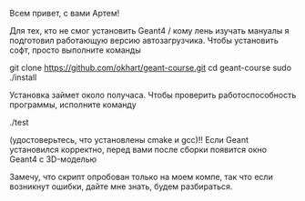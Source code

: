 Всем привет, с вами Артем!

Для тех, кто не смог установить Geant4 / кому лень изучать мануалы я подготовил работающую версию автозагрузчика. Чтобы
установить софт, просто выполните команды

git clone https://github.com/okhart/geant-course.git
cd geant-course
sudo ./install

Установка займет около получаса.
Чтобы проверить работоспособность программы, исполните команду

./test

(удостоверьтесь, что установлены cmake и gcc)!!
Если Geant установился корректно, перед вами после сборки появится окно Geant4 с 3D-моделью

Замечу, что скрипт опробован только на моем компе, так что если возникнут ошибки, дайте мне знать, будем разбираться.
